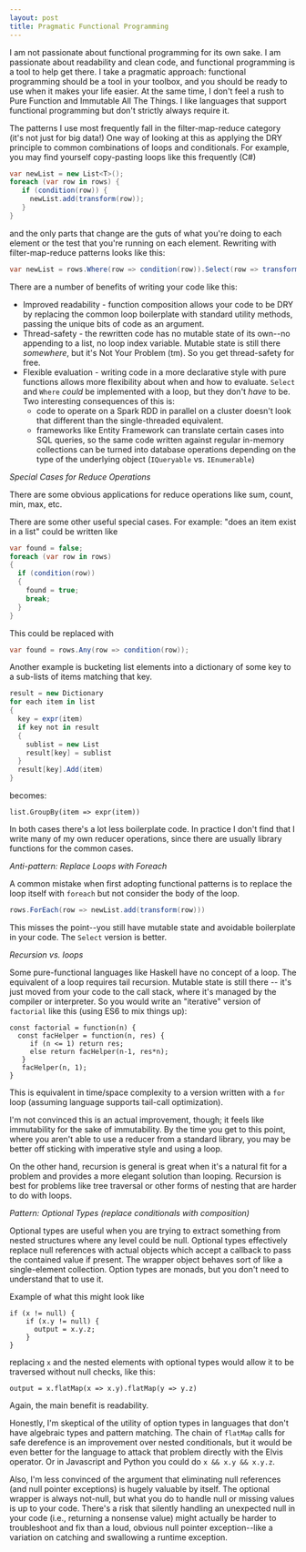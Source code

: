 ```yaml
---
layout: post
title: Pragmatic Functional Programming
---
```


I am not passionate about functional programming for its own sake.  I am passionate about readability and clean code, and functional programming is a tool 
to help get there.  I take a pragmatic approach: functional programming should be a tool in your toolbox, and you should be ready to
use when it makes your life easier.  At the same time, I don't feel a rush to Pure Function and Immutable All The Things.  I like languages that
support functional programming but don't strictly always require it.

The patterns I use most frequently fall in the filter-map-reduce category (it's not just for big data!)  One way of looking at this as 
applying the DRY principle to common combinations of loops and conditionals.  For example, you may find yourself copy-pasting loops like this frequently (C#)

```c#
var newList = new List<T>();
foreach (var row in rows) {
   if (condition(row)) {
     newList.add(transform(row));
   }
}
```

and the only parts that change are the guts of what you're doing to each element or the test that you're running on each element.  Rewriting 
with filter-map-reduce patterns looks like this:

```c#
var newList = rows.Where(row => condition(row)).Select(row => transform(row))
```

There are a number of benefits of writing your code like this:

* Improved readability - function composition allows your code to be DRY by replacing the common loop boilerplate with standard utility methods, passing the 
unique bits of code as an argument.
* Thread-safety - the rewritten code has no mutable state of its own--no appending to a list, no loop index variable.  Mutable state is still there *somewhere*, but it's Not Your Problem (tm).  So you get thread-safety for free.   
* Flexible evaluation - writing code in a more declarative style with pure functions allows more flexibility about when and how to evaluate.  `Select` and `Where` 
*could* be implemented with a loop, but they don't *have* to be.  Two interesting consequences of this is:
  * code to operate on a Spark RDD in parallel on a cluster doesn't look that different than the single-threaded equivalent.  
  * frameworks like Entity Framework can translate certain cases into SQL queries, so the same code written against regular in-memory collections can be turned into database operations depending on the type of the underlying object (`IQueryable` vs. `IEnumerable`)

*Special Cases for Reduce Operations* 

There are some obvious applications for reduce operations like sum, count, min, max, etc.

There are some other useful special cases.  For example: "does an item exist in a list" could be written like

```c#
var found = false;
foreach (var row in rows) 
{
  if (condition(row)) 
  {
    found = true;
    break;
  }
}
```

This could be replaced with

```c#
var found = rows.Any(row => condition(row));
```

Another example is bucketing list elements into a dictionary of some key to a sub-lists of items matching that key.  

```c#
result = new Dictionary
for each item in list
{
  key = expr(item)
  if key not in result
  {
    sublist = new List
    result[key] = sublist
  }
  result[key].Add(item)
}
```
  
becomes:

```
list.GroupBy(item => expr(item))
```

In both cases there's a lot less boilerplate code.
In practice I don't find that I write many of my own reducer operations, since there are usually library functions for the common cases. 

*Anti-pattern: Replace Loops with Foreach*

A common mistake when first adopting functional patterns is to replace the loop itself with `foreach` but not consider the body of the loop.

```c#
rows.ForEach(row => newList.add(transform(row)))
```

This misses the point--you still have mutable state and avoidable boilerplate in your code.  The `Select` version is better.

*Recursion vs. loops*

Some pure-functional languages like Haskell have no concept of a loop.  The equivalent of a loop requires tail recursion.  Mutable state is still 
there -- it's just moved from your 
code to the call stack, where it's managed by the compiler or interpreter.  So you would write an "iterative" version of `factorial` like this (using ES6
 to mix things up): 

```
const factorial = function(n) {
  const facHelper = function(n, res) {
     if (n <= 1) return res;
     else return facHelper(n-1, res*n); 
   }
   facHelper(n, 1);
}
```

This is equivalent in time/space complexity to a version written with a `for` loop (assuming language supports tail-call optimization).  

I'm not convinced this is an actual improvement, though; it feels like immutability for the sake of immutability.  By the time you get to this point, where 
you aren't able to use a reducer from a standard library, you may be better off sticking with imperative style and using a loop. 

On the other hand, recursion is general is great when it's a  natural fit for a problem and provides a more elegant solution than looping.  Recursion is best for problems like tree traversal or other forms of nesting that are harder to do with loops. 

*Pattern: Optional Types (replace conditionals with composition)*

Optional types are useful when you are trying to extract something from nested structures where any level could be null.  Optional types effectively replace 
null references with actual objects which accept a callback to pass the contained value if present.  The wrapper object behaves sort of like a single-element
collection.  Option types are monads, but you don't need to understand that to use it.

Example of what this might look like

```
if (x != null) {
    if (x.y != null) {
      output = x.y.z;
    }
}
```

replacing `x` and the nested elements with optional types would allow it to be traversed without null checks, like this:

``` 
output = x.flatMap(x => x.y).flatMap(y => y.z)
```

Again, the main benefit is readability.

Honestly, I'm skeptical of the utility of option types in languages that don't have algebraic types and pattern matching.  The chain of `flatMap` calls 
for safe derefence is an improvement over nested conditionals, but it would be even better for the language to attack that problem directly with the Elvis operator.  Or in Javascript and Python you could do `x && x.y && x.y.z`.

Also, I'm less convinced of the argument that eliminating null references (and null pointer exceptions) is hugely valuable by itself.  The optional wrapper is always not-null, but what you do to handle null or missing values is up to your code.  There's a risk that silently handling an unexpected null in your code (i.e., returning a nonsense value) might actually be harder to troubleshoot and fix than a loud, obvious null pointer exception--like a variation on catching and swallowing a runtime exception.